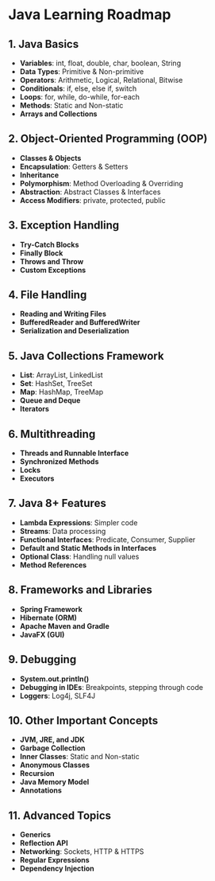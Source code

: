 # Java Learning Roadmap

## 1. Java Basics
- **Variables**: int, float, double, char, boolean, String
- **Data Types**: Primitive & Non-primitive
- **Operators**: Arithmetic, Logical, Relational, Bitwise
- **Conditionals**: if, else, else if, switch
- **Loops**: for, while, do-while, for-each
- **Methods**: Static and Non-static
- **Arrays and Collections**

## 2. Object-Oriented Programming (OOP)
- **Classes & Objects**
- **Encapsulation**: Getters & Setters
- **Inheritance**
- **Polymorphism**: Method Overloading & Overriding
- **Abstraction**: Abstract Classes & Interfaces
- **Access Modifiers**: private, protected, public

## 3. Exception Handling
- **Try-Catch Blocks**
- **Finally Block**
- **Throws and Throw**
- **Custom Exceptions**

## 4. File Handling
- **Reading and Writing Files**
- **BufferedReader and BufferedWriter**
- **Serialization and Deserialization**

## 5. Java Collections Framework
- **List**: ArrayList, LinkedList
- **Set**: HashSet, TreeSet
- **Map**: HashMap, TreeMap
- **Queue and Deque**
- **Iterators**

## 6. Multithreading
- **Threads and Runnable Interface**
- **Synchronized Methods**
- **Locks**
- **Executors**

## 7. Java 8+ Features
- **Lambda Expressions**: Simpler code
- **Streams**: Data processing
- **Functional Interfaces**: Predicate, Consumer, Supplier
- **Default and Static Methods in Interfaces**
- **Optional Class**: Handling null values
- **Method References**

## 8. Frameworks and Libraries
- **Spring Framework**
- **Hibernate (ORM)**
- **Apache Maven and Gradle**
- **JavaFX (GUI)**

## 9. Debugging
- **System.out.println()**
- **Debugging in IDEs**: Breakpoints, stepping through code
- **Loggers**: Log4j, SLF4J

## 10. Other Important Concepts
- **JVM, JRE, and JDK**
- **Garbage Collection**
- **Inner Classes**: Static and Non-static
- **Anonymous Classes**
- **Recursion**
- **Java Memory Model**
- **Annotations**

## 11. Advanced Topics
- **Generics**
- **Reflection API**
- **Networking**: Sockets, HTTP & HTTPS
- **Regular Expressions**
- **Dependency Injection**


